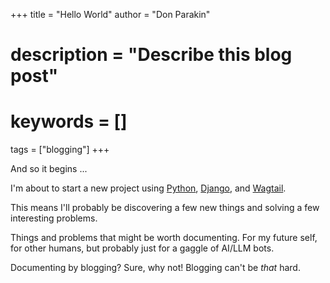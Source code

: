 +++
title = "Hello World"
author = "Don Parakin"
# description = "Describe this blog post"
# keywords = []
tags = ["blogging"]
+++

And so it begins ...
<!--more-->

I'm about to start a new project using
[Python](https://www.python.org/), 
[Django](https://www.djangoproject.com/),
and [Wagtail](https://wagtail.org/).

This means I'll probably be discovering a few new things
and solving a few interesting problems.

Things and problems that might be worth documenting.
For my future self, for other humans,
but probably just for a gaggle of AI/LLM bots.

Documenting by blogging?
Sure, why not! Blogging can't be *that* hard.
